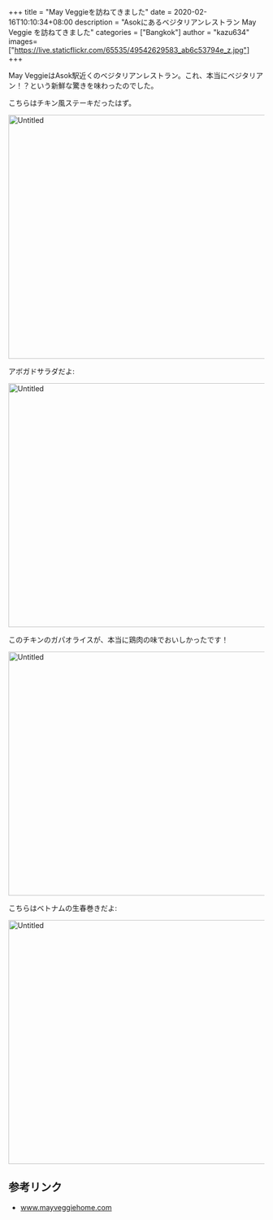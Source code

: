 +++
title = "May Veggieを訪ねてきました"
date = 2020-02-16T10:10:34+08:00
description = "Asokにあるベジタリアンレストラン May Veggie を訪ねてきました"
categories = ["Bangkok"]
author = "kazu634"
images=["https://live.staticflickr.com/65535/49542629583_ab6c53794e_z.jpg"]
+++

May VeggieはAsok駅近くのベジタリアンレストラン。これ、本当にベジタリアン！？という新鮮な驚きを味わったのでした。

こちらはチキン風ステーキだったはず。

<a data-flickr-embed="true" href="https://www.flickr.com/photos/42332031@N02/49542629878/in/dateposted/" title="Untitled"><img src="https://live.staticflickr.com/65535/49542629878_2ed7653ca2_z.jpg" width="640" height="480" alt="Untitled"></a><script async src="//embedr.flickr.com/assets/client-code.js" charset="utf-8"></script>

アボガドサラダだよ:

<a data-flickr-embed="true" href="https://www.flickr.com/photos/42332031@N02/49543351417/in/dateposted/" title="Untitled"><img src="https://live.staticflickr.com/65535/49543351417_2770aaf19f_z.jpg" width="640" height="480" alt="Untitled"></a><script async src="//embedr.flickr.com/assets/client-code.js" charset="utf-8"></script>

このチキンのガパオライスが、本当に鶏肉の味でおいしかったです！

<a data-flickr-embed="true" href="https://www.flickr.com/photos/42332031@N02/49542629583/in/dateposted/" title="Untitled"><img src="https://live.staticflickr.com/65535/49542629583_ab6c53794e_z.jpg" width="640" height="480" alt="Untitled"></a><script async src="//embedr.flickr.com/assets/client-code.js" charset="utf-8"></script>

こちらはベトナムの生春巻きだよ:

<a data-flickr-embed="true" href="https://www.flickr.com/photos/42332031@N02/49543127366/in/dateposted/" title="Untitled"><img src="https://live.staticflickr.com/65535/49543127366_ba90e48660_z.jpg" width="640" height="480" alt="Untitled"></a><script async src="//embedr.flickr.com/assets/client-code.js" charset="utf-8"></script>


## 参考リンク
- [www\.mayveggiehome\.com](http://www.mayveggiehome.com/)

